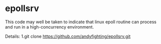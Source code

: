 # epollsrv
This code may well be taken to indicate that linux epoll routine can process and run in a high-concurrency environment.

Details:
1.git clone https://github.com/andyfighting/epollsrv.git

